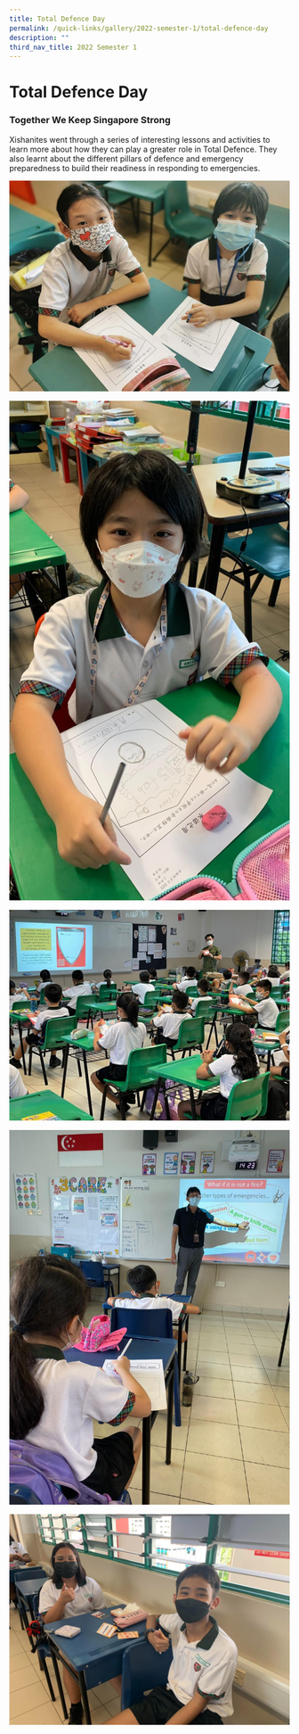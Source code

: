 ```yaml
---
title: Total Defence Day
permalink: /quick-links/gallery/2022-semester-1/total-defence-day
description: ""
third_nav_title: 2022 Semester 1
---
```

# **Total Defence Day**

### Together We Keep Singapore Strong

Xishanites went through a series of interesting lessons and activities to learn more about how they can play a greater role in Total Defence. They also learnt about the different pillars of defence and emergency preparedness to build their readiness in responding to emergencies.

![](/images/1%20(7).jpg)

![](/images/2%20(7).jpg)

![](/images/4%20(6).jpg)

![](/images/5%20(6).jpg)

![](/images/6%20(5).jpg)